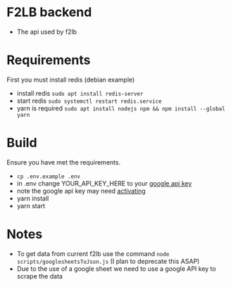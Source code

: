 # F2LB backend
* The api used by f2lb

# Requirements
First you must install redis (debian example)
* install redis ```sudo apt install redis-server```
* start redis ```sudo systemctl restart redis.service```
* yarn is required ```sudo apt install nodejs npm && npm install --global yarn```

# Build
Ensure you have met the requirements. 
* ```cp .env.example .env```
* in .env change YOUR_API_KEY_HERE to your [google api key](https://developers.google.com/sheets/api/guides/authorizing#APIKey)
* note the google api key may need [activating](https://console.cloud.google.com/apis/api/sheets.googleapis.com/)
* yarn install
* yarn start

# Notes
* To get data from current f2lb use the command ```node scripts/googlesheetsToJson.js``` (I plan to deprecate this ASAP)
* Due to the use of a google sheet we need to use a google API key to scrape the data